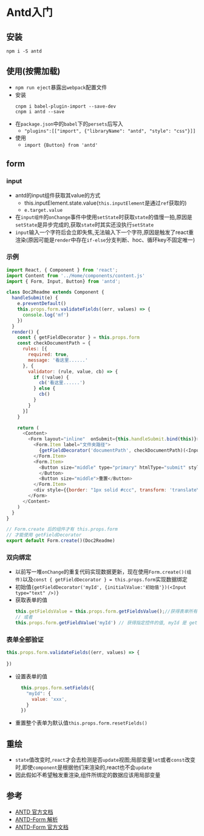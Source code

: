 # Antd入门

## 安装
```
npm i -S antd
```

## 使用(按需加载)
- `npm run eject`暴露出`webpack`配置文件
- 安装
  ```shell
  cnpm i babel-plugin-import --save-dev
  cnpm i antd --save
  ```
- 在`package.json`中的`babel`下的`persets`后写入
  * ` "plugins":[["import", {"libraryName": "antd", "style": "css"}]] `
- 使用
  * `import {Button} from 'antd' `

## form
### input
- antd的input组件获取其value的方式
  * this.inputElement.state.value(`this.inputElement`是通过`ref`获取的)
  * `e.target.value`
- 在`input组件`的`onChange`事件中使用`setState`时获取`state`的值慢一拍,原因是`setState`是异步完成的,获取`state`时其实还没执行`setState`
- `input`输入一个字符后会立即失焦,无法输入下一个字符,原因是触发了react重渲染(原因可能是`render`中存在`if-else`分支判断、hoc、循环key不固定唯一)
### 示例
```js
import React, { Component } from 'react';
import Content from '../Home/components/content.js'
import { Form, Input, Button} from 'antd';

class Doc2Readme extends Component {
  handleSubmit(e) {
    e.preventDefault()
    this.props.form.validateFields((err, values) => {
      console.log('mf')
    })
  }
  render() {
    const { getFieldDecorator } = this.props.form
    const checkDocumentPath = {
      rules: [{
        required: true,
        message: '看这里......'
      }, {
        validator: (rule, value, cb) => {
          if (!value) {
            cb('看这里......')
          } else {
            cb()
          }
        }
      }]
    }

    return (
      <Content>
        <Form layout="inline"  onSubmit={this.handleSubmit.bind(this)}>
          <Form.Item label="文件夹路径">
            {getFieldDecorator('documentPath', checkDocumentPath)(<Input type="text" style={{width:'500px'}} placeholder="请输入文件夹路径" />)}
          </Form.Item>
          <Form.Item>
            <Button size="middle" type="primary" htmlType="submit" style={{ marginRight: '10px' }}>
            </Button>
            <Button size="middle">重置</Button>
          </Form.Item>
          <div style={{border: "1px solid #ccc", transform: 'translateY(20px)', borderRadius: '6px', padding:'10px', minHeight: '500px'}}>转换结果...</div>
        </Form>
      </Content>
    )
  }
}

// Form.create 后的组件才有 this.props.form
// 才能使用 getFieldDecorator
export default Form.create()(Doc2Readme)
```
### 双向绑定
- 以前写一堆`onChange`的重复代码实现数据更新，现在使用`Form.create()(组件)`以及`const { getFieldDecorator } = this.props.form`实现数据绑定
- 初始值`{getFieldDecorator('myId', {initialValue:'初始值'})(<Input type="text" />)}`
- 获取表单的值
  ```js
  this.getFieldsValue = this.props.form.getFieldsValue();//获得表单所有控件的值
  // 或者
  this.props.form.getFieldValue('myId') // 获得指定控件的值, myId 是 getFieldDecorator 中的
  ```
### 表单全部验证
  ```js
  this.props.form.validateFields((err, values) => {
   
  })
  ```
- 设置表单的值
  ```js
    this.props.form.setFields({
      "myId": {
        value: 'xxx',
      }
    })
  ```
- 重置整个表单为默认值`this.props.form.resetFields()`


## 重绘
- `state`值改变时,`react`才会去检测是否`update`视图;局部变量`let`或者`const`改变时,即使`component`是根据他们来渲染的,react也不会`update`
- 因此假如不希望触发重渲染,组件所绑定的数据应该用局部变量

## 参考
- [ANTD 官方文档](https://ant.design/docs/react/introduce-cn)
- [ANTD-Form 解析](https://blog.csdn.net/GuanJdoJ/article/details/83306931)
- [ANTD-Form 官方文档](https://ant.design/components/form-cn/#this.props.form.getFieldDecorator(id,-options))